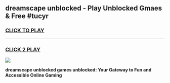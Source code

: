 
## dreamscape unblocked - Play Unblocked Gmaes & Free #tucyr
<h3>
<a href="https://news.freeplayer.one?title=dreamscape_unblocked&ref=24F">CLICK TO PLAY</a></h3>
<hr>

<h3>
<a href="https://news.freeplayer.one?title=dreamscape_unblocked&ref=24F">CLICK 2 PLAY</a>
  
</h3>

<a href="https://news.freeplayer.one?title=dreamscape_unblocked&ref=24F/"><img src="https://clearcache.store/games.png"></a>


**dreamscape unblocked games unblocked: Your Gateway to Fun and Accessible Online Gaming**
